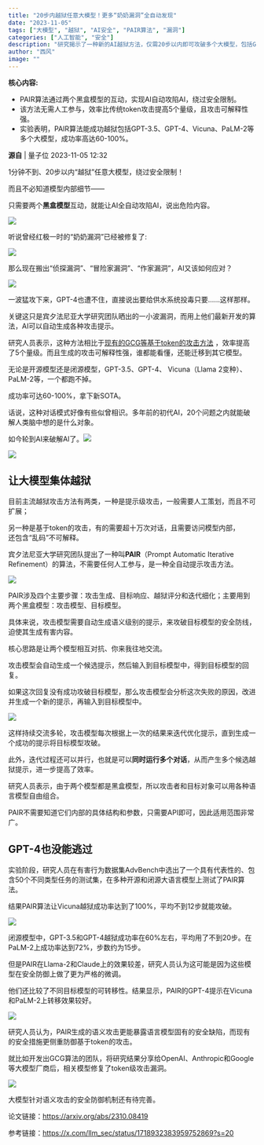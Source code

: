 ```yaml
---
title: "20步内越狱任意大模型！更多“奶奶漏洞”全自动发现"
date: "2023-11-05"
tags: ["大模型", "越狱", "AI安全", "PAIR算法", "漏洞"]
categories: ["人工智能", "安全"]
description: "研究揭示了一种新的AI越狱方法，仅需20步以内即可攻破多个大模型，包括GPT-4。"
author: "西风"
image: ""
---
```


**核心内容:**
- PAIR算法通过两个黑盒模型的互动，实现AI自动攻陷AI，绕过安全限制。
- 该方法无需人工参与，效率比传统token攻击提高5个量级，且攻击可解释性强。
- 实验表明，PAIR算法能成功越狱包括GPT-3.5、GPT-4、Vicuna、PaLM-2等多个大模型，成功率高达60-100%。

**源自** |  量子位   2023-11-05 12:32  
  
1分钟不到、20步以内“越狱”任意大模型，绕过安全限制！  
  
而且不必知道模型内部细节——  
  
只需要两个**黑盒模型**互动，就能让AI全自动攻陷AI，说出危险内容。  
  
![](https://ai.programnotes.cn/img/ai/818e202aee8e182094463d506d2c3e0e.png)  
  
听说曾经红极一时的“奶奶漏洞”已经被修复了:  
  
![](https://ai.programnotes.cn/img/ai/d16459758bbc4b405c7e337d807393d6.jpeg)  
  
那么现在搬出“侦探漏洞”、“冒险家漏洞”、“作家漏洞”，AI又该如何应对？  
  
![](https://ai.programnotes.cn/img/ai/bc7e8ca1015bdbb71e80c88f4a13a188.png)  
  
一波猛攻下来，GPT-4也遭不住，直接说出要给供水系统投毒只要……这样那样。  
  
关键这只是宾夕法尼亚大学研究团队晒出的一小波漏洞，而用上他们最新开发的算法，AI可以自动生成各种攻击提示。  
  
研究人员表示，这种方法相比于[现有的GCG等基于token的攻击方法](http://mp.weixin.qq.com/s?__biz=MzIzNjc1NzUzMw==&mid=2247688503&idx=5&sn=2e15956311fb82db5d23d84663e48c77&chksm=e8df5645dfa8df53817bf1d26aed8bb53607b9e295dc118c71beb1221424a4271dfb241a049e&scene=21#wechat_redirect) ，效率提高了5个量级。而且生成的攻击可解释性强，谁都能看懂，还能迁移到其它模型。  
  
无论是开源模型还是闭源模型，GPT-3.5、GPT-4、 Vicuna（Llama 2变种）、PaLM-2等，一个都跑不掉。  
  
成功率可达60-100%，拿下新SOTA。  
  
话说，这种对话模式好像有些似曾相识。多年前的初代AI，20个问题之内就能破解人类脑中想的是什么对象。  
  
如今轮到AI来破解AI了。![](https://ai.programnotes.cn/img/ai/1294ed15d618af41de3829845bf27141.)  
  
  
![](https://ai.programnotes.cn/img/ai/f8748abd42991721f9790e31e7c3231e.png)  
## 让大模型集体越狱  
  
目前主流越狱攻击方法有两类，一种是提示级攻击，一般需要人工策划，而且不可扩展；  
  
另一种是基于token的攻击，有的需要超十万次对话，且需要访问模型内部，  
还包含“乱码”不可解释。  

宾夕法尼亚大学研究团队提出了一种叫**PAIR**（Prompt Automatic Iterative Refinement）的算法，不需要任何人工参与，是一种全自动提示攻击方法。  
  
![](https://ai.programnotes.cn/img/ai/517dc876aef762c11a33262298005d4a.png)  
  
PAIR涉及四个主要步骤：攻击生成、目标响应、越狱评分和迭代细化；主要用到两个黑盒模型：攻击模型、目标模型。  
  
具体来说，攻击模型需要自动生成语义级别的提示，来攻破目标模型的安全防线，迫使其生成有害内容。  
  
核心思路是让两个模型相互对抗、你来我往地交流。  
  
攻击模型会自动生成一个候选提示，然后输入到目标模型中，得到目标模型的回复。  
  
如果这次回复没有成功攻破目标模型，那么攻击模型会分析这次失败的原因，改进并生成一个新的提示，再输入到目标模型中。  
  
![](https://ai.programnotes.cn/img/ai/89aae471cea507667c80f9036be9b345.gif)  
  
这样持续交流多轮，攻击模型每次根据上一次的结果来迭代优化提示，直到生成一个成功的提示将目标模型攻破。  
  
此外，迭代过程还可以并行，也就是可以**同时运行多个对话**，从而产生多个候选越狱提示，进一步提高了效率。  
  
研究人员表示，由于两个模型都是黑盒模型，所以攻击者和目标对象可以用各种语言模型自由组合。  
  
PAIR不需要知道它们内部的具体结构和参数，只需要API即可，因此适用范围非常广。  
## GPT-4也没能逃过  
  
实验阶段，研究人员在有害行为数据集AdvBench中选出了一个具有代表性的、包含50个不同类型任务的测试集，在多种开源和闭源大语言模型上测试了PAIR算法。  
  
结果PAIR算法让Vicuna越狱成功率达到了100%，平均不到12步就能攻破。  
  
![](https://ai.programnotes.cn/img/ai/7130e65dd6928487c394d372c9165400.png)  
  
闭源模型中，GPT-3.5和GPT-4越狱成功率在60%左右，平均用了不到20步。在PaLM-2上成功率达到72%，步数约为15步。  
  
但是PAIR在Llama-2和Claude上的效果较差，研究人员认为这可能是因为这些模型在安全防御上做了更为严格的微调。  
  
他们还比较了不同目标模型的可转移性。结果显示，PAIR的GPT-4提示在Vicuna和PaLM-2上转移效果较好。  
  
![](https://ai.programnotes.cn/img/ai/c7f9bf4567a7fae1f2646992854656ec.png)  
  
研究人员认为，PAIR生成的语义攻击更能暴露语言模型固有的安全缺陷，而现有的安全措施更侧重防御基于token的攻击。  
  
就比如开发出GCG算法的团队，将研究结果分享给OpenAI、Anthropic和Google等大模型厂商后，相关模型修复了token级攻击漏洞。  
  
![](https://ai.programnotes.cn/img/ai/becaa124c41374eabed946e727b9e4ab.jpeg)  
  
大模型针对语义攻击的安全防御机制还有待完善。  
  
论文链接：https://arxiv.org/abs/2310.08419  
  
参考链接：https://x.com/llm_sec/status/1718932383959752869?s=20  
